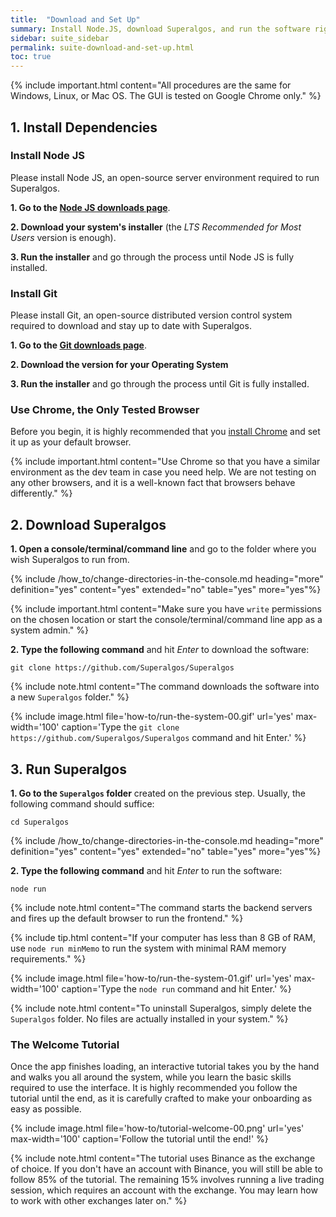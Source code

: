 ```yaml
---
title:  "Download and Set Up"
summary: Install Node.JS, download Superalgos, and run the software right then and there!
sidebar: suite_sidebar
permalink: suite-download-and-set-up.html
toc: true
---
```


{% include important.html content="All procedures are the same for Windows, Linux, or Mac OS. The GUI is tested on Google Chrome only." %}

## 1. Install Dependencies

### Install Node JS

Please install Node JS, an open-source server environment required to run Superalgos. 

**1. Go to the <a href="https://nodejs.org/en/download/" rel="nofollow" rel="noopener" target="_blank">Node JS downloads page</a>**.

**2. Download your system's installer** (the *LTS Recommended for Most Users* version is enough).

**3. Run the installer** and go through the process until Node JS is fully installed.

### Install Git

Please install Git, an open-source distributed version control system required to download and stay up to date with Superalgos.

**1. Go to the <a href="https://git-scm.com/downloads" rel="nofollow" rel="noopener" target="_blank">Git downloads page</a>**.

**2. Download the version for your Operating System**

**3. Run the installer** and go through the process until Git is fully installed.

### Use Chrome, the Only Tested Browser

Before you begin, it is highly recommended that you <a href="https://www.google.com/chrome/" rel="nofollow" rel="noopener" target="_blank">install Chrome</a> and set it up as your default browser.

{% include important.html content="Use Chrome so that you have a similar environment as the dev team in case you need help. We are not testing on any other browsers, and it is a well-known fact that browsers behave differently." %}

## 2. Download Superalgos

**1. Open a console/terminal/command line** and go to the folder where you wish Superalgos to run from. 

{% include /how_to/change-directories-in-the-console.md heading="more" definition="yes" content="yes" extended="no" table="yes" more="yes"%}

{% include important.html content="Make sure you have <code>write</code> permissions on the chosen location or start the console/terminal/command line app as a system admin." %}

**2. Type the following command** and hit *Enter* to download the software:

```
git clone https://github.com/Superalgos/Superalgos
```

{% include note.html content="The command downloads the software into a new ```Superalgos``` folder." %}

{% include image.html file='how-to/run-the-system-00.gif' url='yes' max-width='100' caption='Type the ```git clone https://github.com/Superalgos/Superalgos``` command and hit Enter.' %}

## 3. Run Superalgos

**1. Go to the ```Superalgos``` folder** created on the previous step. Usually, the following command should suffice:

```
cd Superalgos
```

{% include /how_to/change-directories-in-the-console.md heading="more" definition="yes" content="yes" extended="no" table="yes" more="yes"%}

**2. Type the following command** and hit *Enter* to run the software:

```
node run
```

{% include note.html content="The command starts the backend servers and fires up the default browser to run the frontend." %}

{% include tip.html content="If your computer has less than 8 GB of RAM, use ```node run minMemo``` to run the system with minimal RAM memory requirements." %}

{% include image.html file='how-to/run-the-system-01.gif' url='yes' max-width='100' caption='Type the ```node run``` command and hit Enter.' %}

{% include note.html content="To uninstall Superalgos, simply delete the ```Superalgos``` folder. No files are actually installed in your system." %}

### The Welcome Tutorial

Once the app finishes loading, an interactive tutorial takes you by the hand and walks you all around the system, while you learn the basic skills required to use the interface. It is highly recommended you follow the tutorial until the end, as it is carefully crafted to make your onboarding as easy as possible.

{% include image.html file='how-to/tutorial-welcome-00.png' url='yes' max-width='100' caption='Follow the tutorial until the end!' %}

{% include note.html content="The tutorial uses Binance as the exchange of choice. If you don't have an account with Binance, you will still be able to follow 85% of the tutorial. The remaining 15% involves running a live trading session, which requires an account with the exchange. You may learn how to work with other exchanges later on." %}


